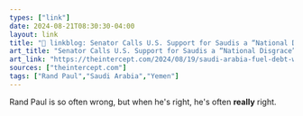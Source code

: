 ```yaml
---
types: ["link"]
date: 2024-08-21T08:30:30-04:00
layout: link
title: "🔗 linkblog: Senator Calls U.S. Support for Saudis a “National Disgrace” After Intercept Reveals Unpaid Debt to Pentagon'"
art_title: "Senator Calls U.S. Support for Saudis a “National Disgrace” After Intercept Reveals Unpaid Debt to Pentagon"
art_link: "https://theintercept.com/2024/08/19/saudi-arabia-fuel-debt-weapons-sales/"
sources: ["theintercept.com"]
tags: ["Rand Paul","Saudi Arabia","Yemen"]
---
```

Rand Paul is so often wrong, but when he's right, he's often **really** right.
